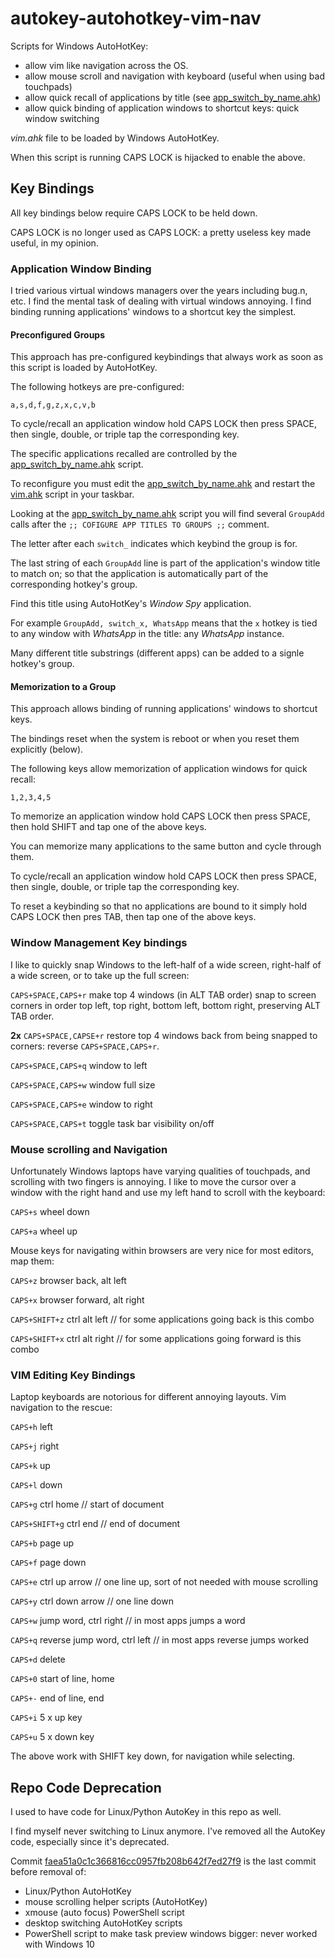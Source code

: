 # autokey-autohotkey-vim-nav

Scripts for Windows AutoHotKey:

* allow vim like navigation across the OS.
* allow mouse scroll and navigation with keyboard (useful when using bad touchpads)
* allow quick recall of applications by title (see [app_switch_by_name.ahk](app_switch_by_name.ahk))
* allow quick binding of application windows to shortcut keys: quick window switching

*vim.ahk* file to be loaded by Windows AutoHotKey.

When this script is running CAPS LOCK is hijacked to enable the above.

## Key Bindings

All key bindings below require CAPS LOCK to be held down.

CAPS LOCK is no longer used as CAPS LOCK: a pretty useless key made useful, in my opinion.

### Application Window Binding

I tried various virtual windows managers over the years including bug.n, etc.  I find the mental task of dealing with virtual windows annoying.  I find binding running applications' windows to a shortcut key the simplest.

#### Preconfigured Groups

This approach has pre-configured keybindings that always work as soon as this script is loaded by AutoHotKey.

The following hotkeys are pre-configured:

`a,s,d,f,g,z,x,c,v,b`

To cycle/recall an application window hold CAPS LOCK then press SPACE, then single, double, or triple tap the corresponding key.

The specific applications recalled are controlled by the [app_switch_by_name.ahk](app_switch_by_name.ahk) script.

To reconfigure you must edit the [app_switch_by_name.ahk](app_switch_by_name.ahk) and restart the [vim.ahk](vim.ahk) script in your taskbar.

Looking at the [app_switch_by_name.ahk](app_switch_by_name.ahk) script you will find several `GroupAdd` calls after the `;; COFIGURE APP TITLES TO GROUPS ;;` comment.

The letter after each `switch_` indicates which keybind the group is for.

The last string of each `GroupAdd` line is part of the application's window title to match on; so that the application is automatically part of the corresponding hotkey's group.

Find this title using AutoHotKey's *Window Spy* application.

For example `GroupAdd, switch_x, WhatsApp` means that the `x` hotkey is tied to any window with *WhatsApp* in the title: any *WhatsApp* instance.

Many different title substrings (different apps) can be added to a signle hotkey's group.

#### Memorization to a Group

This approach allows binding of running applications' windows to shortcut keys.

The bindings reset when the system is reboot or when you reset them explicitly (below).

The following keys allow memorization of application windows for quick recall:

`1,2,3,4,5`

To memorize an application window hold CAPS LOCK then press SPACE, then hold SHIFT and tap one of the above keys.

You can memorize many applications to the same button and cycle through them.

To cycle/recall an application window hold CAPS LOCK then press SPACE, then single, double, or triple tap the corresponding key.

To reset a keybinding so that no applications are bound to it simply hold CAPS LOCK then pres TAB, then tap one of the above keys.

### Window Management Key bindings

I like to quickly snap Windows to the left-half of a wide screen, right-half of a wide screen, or to take up the full screen:

`CAPS+SPACE,CAPS+r` make top 4 windows (in ALT TAB order) snap to screen corners in order top left, top right, bottom left, bottom right, preserving ALT TAB order.

**2x** `CAPS+SPACE,CAPSE+r` restore top 4 windows back from being snapped to corners: reverse `CAPS+SPACE,CAPS+r`.

`CAPS+SPACE,CAPS+q` window to left

`CAPS+SPACE,CAPS+w` window full size

`CAPS+SPACE,CAPS+e` window to right

`CAPS+SPACE,CAPS+t` toggle task bar visibility on/off

### Mouse scrolling and Navigation

Unfortunately Windows laptops have varying qualities of touchpads, and scrolling with two fingers is annoying.  I like to move the cursor over a window with the right hand and use my left hand to scroll with the keyboard:

`CAPS+s` wheel down

`CAPS+a` wheel up

Mouse keys for navigating within browsers are very nice for most editors, map them:

`CAPS+z` browser back, alt left

`CAPS+x` browser forward, alt right

`CAPS+SHIFT+z` ctrl alt left // for some applications going back is this combo

`CAPS+SHIFT+x` ctrl alt right  // for some applications going forward is this combo

### VIM Editing Key Bindings

Laptop keyboards are notorious for different annoying layouts.  Vim navigation to the rescue:

`CAPS+h` left

`CAPS+j` right

`CAPS+k` up

`CAPS+l` down

`CAPS+g` ctrl home // start of document

`CAPS+SHIFT+g` ctrl end // end of document

`CAPS+b` page up

`CAPS+f` page down

`CAPS+e` ctrl up arrow // one line up, sort of not needed with mouse scrolling

`CAPS+y` ctrl down arrow // one line down

`CAPS+w` jump word, ctrl right // in most apps jumps a word

`CAPS+q` reverse jump word, ctrl left // in most apps reverse jumps worked

`CAPS+d` delete

`CAPS+0` start of line, home

`CAPS+-` end of line, end

`CAPS+i` 5 x up key

`CAPS+u` 5 x down key

The above work with SHIFT key down, for navigation while selecting.

## Repo Code Deprecation

I used to have code for Linux/Python AutoKey in this repo as well.

I find myself never switching to Linux anymore.  I've removed all the AutoKey code, especially since it's deprecated.

Commit [faea51a0c1c366816cc0957fb208b642f7ed27f9](https://github.com/JakubNer/autokey-autohotkey-vim-nav/commit/faea51a0c1c366816cc0957fb208b642f7ed27f9) is the last commit before removal of:

* Linux/Python AutoHotKey
* mouse scrolling helper scripts (AutoHotKey)
* xmouse (auto focus) PowerShell script
* desktop switching AutoHotKey scripts
* PowerShell script to make task preview windows bigger: never worked with Windows 10
